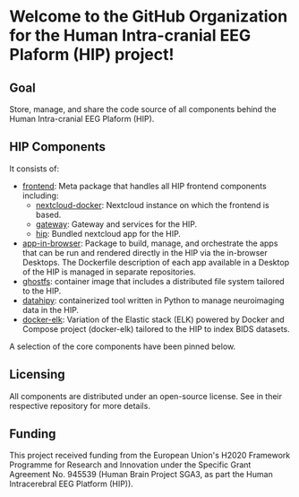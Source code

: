 # Welcome to the GitHub Organization for the Human Intra-cranial EEG Plaform (HIP) project!

## Goal
Store, manage, and share the code source of all components behind the Human Intra-cranial EEG Plaform (HIP).

## HIP Components

It consists of: 
- [frontend](https://github.com/HIP-infrastructure/frontend): Meta package that handles all HIP frontend components including: 
  - [nextcloud-docker](https://github.com/HIP-infrastructure/nextcloud-docker): Nextcloud instance on which the frontend is based.
  - [gateway](https://github.com/HIP-infrastructure/gateway): Gateway and services for the HIP.
  - [hip](https://github.com/HIP-infrastructure/hip): Bundled nextcloud app for the HIP.
- [app-in-browser](https://github.com/HIP-infrastructure/app-in-browser): Package to build, manage, and orchestrate the apps that can be run and rendered directly in the HIP via the in-browser Desktops. 
The Dockerfile description of each app available in a Desktop of the HIP is managed in separate repositories.
- [ghostfs](https://github.com/HIP-infrastructure/ghostfs): container image that includes a distributed file system tailored to the HIP.
- [datahipy](https://github.com/HIP-infrastructure/datahipy): containerized tool written in Python to manage neuroimaging data in the HIP.
- [docker-elk](https://github.com/HIP-infrastructure/docker-elk): Variation of the Elastic stack (ELK) powered by Docker and Compose project (docker-elk) tailored to the HIP to index BIDS datasets.

A selection of the core components have been pinned below.

## Licensing

All components are distributed under an open-source license. See in their respective repository for more details.

## Funding

This project received funding from the European Union's H2020 Framework Programme for Research and Innovation under the Specific Grant Agreement No. 945539 (Human Brain Project SGA3, as part the Human Intracerebral EEG Platform (HIP)).
